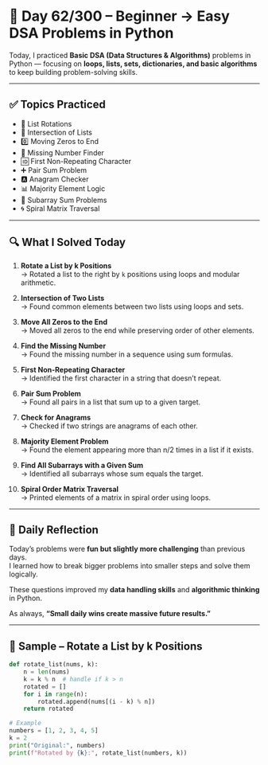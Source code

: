 # 🐍 Day 62/300 – Beginner → Easy DSA Problems in Python  

Today, I practiced **Basic DSA (Data Structures & Algorithms)** problems in Python — focusing on **loops, lists, sets, dictionaries, and basic algorithms** to keep building problem-solving skills.  

---

## ✅ Topics Practiced  

- 🔄 List Rotations  
- 🤝 Intersection of Lists  
- 0️⃣ Moving Zeros to End  
- 🔢 Missing Number Finder  
- 🆔 First Non-Repeating Character  
- ➕ Pair Sum Problem  
- 🅰️ Anagram Checker  
- 📊 Majority Element Logic  
- 🧩 Subarray Sum Problems  
- 🌀 Spiral Matrix Traversal  

---

## 🔍 What I Solved Today  

1. **Rotate a List by k Positions**  
   → Rotated a list to the right by `k` positions using loops and modular arithmetic.  

2. **Intersection of Two Lists**  
   → Found common elements between two lists using loops and sets.  

3. **Move All Zeros to the End**  
   → Moved all zeros to the end while preserving order of other elements.  

4. **Find the Missing Number**  
   → Found the missing number in a sequence using sum formulas.  

5. **First Non-Repeating Character**  
   → Identified the first character in a string that doesn’t repeat.  

6. **Pair Sum Problem**  
   → Found all pairs in a list that sum up to a given target.  

7. **Check for Anagrams**  
   → Checked if two strings are anagrams of each other.  

8. **Majority Element Problem**  
   → Found the element appearing more than n/2 times in a list if it exists.  

9. **Find All Subarrays with a Given Sum**  
   → Identified all subarrays whose sum equals the target.  

10. **Spiral Order Matrix Traversal**  
    → Printed elements of a matrix in spiral order using loops.  

---

## 💭 Daily Reflection  

Today’s problems were **fun but slightly more challenging** than previous days.  
I learned how to break bigger problems into smaller steps and solve them logically.  

These questions improved my **data handling skills** and **algorithmic thinking** in Python.  

As always, **“Small daily wins create massive future results.”**  

---

## 🧠 Sample – Rotate a List by k Positions  

```python
def rotate_list(nums, k):
    n = len(nums)
    k = k % n  # handle if k > n
    rotated = []
    for i in range(n):
        rotated.append(nums[(i - k) % n])
    return rotated

# Example
numbers = [1, 2, 3, 4, 5]
k = 2
print("Original:", numbers)
print(f"Rotated by {k}:", rotate_list(numbers, k))
```

